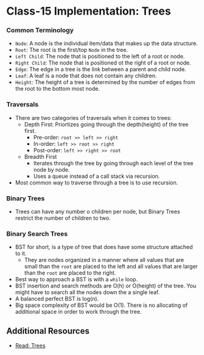 # Class-15 Implementation: Trees

### Common Terminology
- `Node`: A node is the individual item/data that makes up the data structure.  
- `Root`: The root is the first/top `Node` in the tree.  
- `Left Child`: The node that is positioned to the left of a root or node.  
- `Right Child`: The node that is positioned ot the right of a root or node.  
- `Edge`: The edge in a tree is the link between a parent and child node.  
- `Leaf`: A leaf is a node that does not contain any children.  
- `Height`: The height of a tree is determined by the number of edges from the root to the bottom most node.  

### Traversals  
- There are two categories of traversals when it comes to trees:  
    - Depth First: Priortizes going through the depth(height) of the tree first.  
        - Pre-order: `root >> left >> right`  
        - In-order: `left >> root >> right`  
        - Post-order: `left >> right >> root`  
    - Breadth First  
        - Iterates through the tree by going through each level of the tree node by node.  
        - Uses a queue instead of a call stack via recursion.  
- Most common way to traverse through a tree is to use recursion.  

### Binary Trees  
- Trees can have any number o children per node, but Binary Trees restrict the number of children to two.  

### Binary Search Trees  
- BST for short, is a type of tree that does have some structure attached to it.  
    - They are nodes organized in a manner where all values that are small than the `root` are placed to the left and all values that are larger than the `root` are placed to the right.  
- Best way to approach a BST is with a `while` loop.  
- BST insertion and search methods are O(h) or O(height) of the tree. You might have to search all the nodes down the a single leaf.  
- A balanced perfect BST is log(n).  
- Big space complexity of BST would be O(1). There is no allocating of additional space in order to work through the tree.  


## Additional Resources  
* [Read: Trees](https://codefellows.github.io/common_curriculum/data_structures_and_algorithms/Code_401/class-15/resources/Trees.html)  